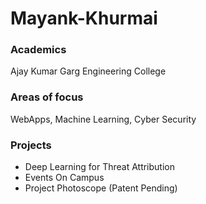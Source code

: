 # Mayank-Khurmai

### Academics

Ajay Kumar Garg Engineering College

### Areas of focus

WebApps, Machine Learning, Cyber Security

### Projects

- Deep Learning for Threat Attribution
- Events On Campus
- Project Photoscope (Patent Pending)
